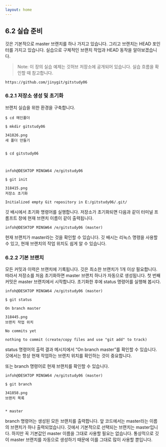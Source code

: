 ```yaml
---
layout: home
---
```

## 6.2 실습 준비
깃은 기본적으로 master 브랜치를 하나 가지고 있습니다. 그리고 브랜치는 HEAD 포인터를 가지고 있습니다. 실습으로 구체적인 브랜치 작업과 HEAD 동작을 알아보겠습니다.  

>Note: 이 장의 실습 예제는 깃허브 저장소에 공개되어 있습니다. 실습 흐름을 확인할 때 참고합니다.  

```
https://github.com/jinygit/gitstudy06
```

### 6.2.1 저장소 생성 및 초기화
브랜치 실습을 위한 환경을 구축합니다.

```
$ cd 메인폴더

$ mkdir gitstudy06

341826.png
새 폴더 만들기


$ cd gitstudy06

 

infoh@DESKTOP MINGW64 /e/gitstudy06

$ git init

318415.png
저장소 초기화

Initialized empty Git repository in E:/gitstudy06/.git/
```

깃 배시에서 초기화 명령어를 실행합니다. 저장소가 초기화되면 다음과 같이 터미널 프롬프트 창에 현재 브랜치 이름이 같이 출력됩니다.  

```
infoh@DESKTOP MINGW64 /e/gitstudy06 (master)
```

현재 브랜치가 master라는 것을 확인할 수 있습니다. 깃 배시는 리눅스 명령을 사용할 수 있고, 현재 브랜치의 작업 위치도 쉽게 알 수 있습니다.  

### 6.2.2 기본 브랜치
모든 커밋과 이력은 브랜치에 기록됩니다. 깃은 최소한 브랜치가 1개 이상 필요합니다. 따라서 저장소를 처음 초기화하면 master 브랜치 하나가 자동으로 생성됩니다. 첫 번째 커밋은 master 브랜치에서 시작합니다. 초기화한 후에 status 명령어를 실행해 봅시다.  

```
infoh@DESKTOP MINGW64 /e/gitstudy06 (master)

$ git status

On branch master

318445.png
브랜치 작업 위치

No commits yet

nothing to commit (create/copy files and use "git add" to track)
```

status 명령어의 출력 결과 메시지에서 “On branch master”를 확인할 수 있습니다. 깃에서는 항상 현재 작업하는 브랜치 위치를 확인하는 것이 중요합니다.  

또는 branch 명령어로 현재 브랜치를 확인할 수 있습니다.  

```
infoh@DESKTOP MINGW64 /e/gitstudy06 (master)

$ git branch

341858.png
브랜치 목록


* master
```

branch 명령어는 생성된 모든 브랜치를 출력합니다. 앞 코드에서는 master라는 이름의 브랜치가 하나 출력되었습니다. 깃에서 기본적으로 선택되는 브랜치는 master입니다. 하지만 꼭 기본값인 master 이름을 그대로 사용할 필요는 없습니다. 통상적으로 깃이 master 브랜치를 자동으로 생성하기 때문에 이를 그대로 많이 사용할 뿐입니다.  
